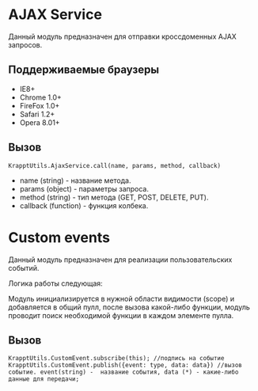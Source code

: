 # AJAX Service

Данный модуль предназначен для отправки кроссдоменных AJAX запросов. 

## Поддерживаемые браузеры

* IE8+
* Chrome 1.0+
* FireFox 1.0+
* Safari 1.2+
* Opera 8.01+

## Вызов

`KrapptUtils.AjaxService.call(name, params, method, callback)`

* name (string) - название метода.
* params (object) - параметры запроса.
* method (string) - тип метода (GET, POST, DELETE, PUT).
* callback (function) - функция колбека.

# Custom events

Данный модуль предназначен для реализации пользовательских событий. 

Логика работы следующая: 

Модуль инициализируется в нужной области видимости (scope) и добавляется в общий пулл, после вызова какой-либо функции, модуль проводит поиск необходимой функции в каждом элементе пулла.

## Вызов

`
KrapptUtils.CustomEvent.subscribe(this); //подпись на событие
KrapptUtils.CustomEvent.publish({event: type, data: data}) //вызов событие. event(string) -  название события, data (*) - какие-либо данные для передачи;
`